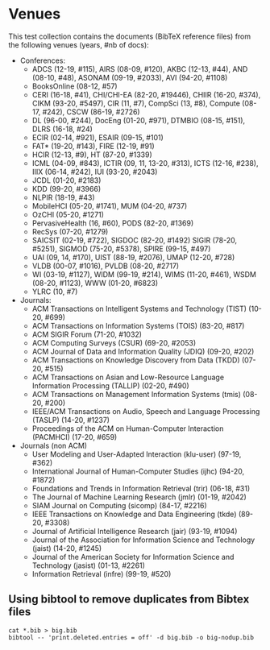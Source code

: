 # Venues

This test collection contains the documents (BibTeX reference files) from the following venues (years, #nb of docs):

- Conferences:
    - ADCS (12-19, #115), AIRS (08-09, #120), AKBC (12-13, #44), AND (08-10, #48), ASONAM (09-19, #2033), AVI (94-20, #1108)
    - BooksOnline (08-12, #57)
    - CERI (16-18, #41), CHI/CHI-EA (82-20, #19446), CHIIR (16-20, #374), CIKM (93-20, #5497),
      CIR (11, #7), CompSci (13, #8), Compute (08-17, #242), CSCW (86-19, #2726)
    - DL (96-00, #244), DocEng (01-20, #971), DTMBIO (08-15, #151), 
      DLRS (16-18, #24)
    - ECIR (02-14, #921), ESAIR (09-15, #101)
    - FAT* (19-20, #143), FIRE (12-19, #91)
    - HCIR (12-13, #9), HT (87-20, #1339)
    - ICML (04-09, #843), ICTIR (09, 11, 13-20, #313), ICTS (12-16, #238), IIIX (06-14, #242), IUI (93-20, #2043)
    - JCDL (01-20, #2183)
    - KDD (99-20, #3966)
    - NLPIR (18-19, #43)
    - MobileHCI (05-20, #1741), MUM (04-20, #737)
    - OzCHI (05-20, #1271)
    - PervasiveHealth (16, #60), PODS (82-20, #1369)
    - RecSys (07-20, #1279)
    - SAICSIT (02-19, #722), SIGDOC (82-20, #1492) SIGIR (78-20, #5251), SIGMOD (75-20, #5378), SPIRE (99-15, #497)
    - UAI (09, 14, #170), UIST (88-19, #2076), UMAP (12-20, #728)
    - VLDB (00-07, #1016), PVLDB (08-20, #2717)
    - WI (03-19, #1127), WIDM (99-19, #214), WIMS (11-20, #461), WSDM (08-20, #1123), WWW (01-20, #6823)
    - YLRC (10, #7)
- Journals:
    - ACM Transactions on Intelligent Systems and Technology (TIST)
      (10-20, #699)
    - ACM Transactions on Information Systems (TOIS) (83-20, #817)
    - ACM SIGIR Forum (71-20, #1032)
    - ACM Computing Surveys (CSUR) (69-20, #2053)
    - ACM Journal of Data and Information Quality (JDIQ) (09-20, #202)
    - ACM Transactions on Knowledge Discovery from Data (TKDD) (07-20, #515)
    - ACM Transactions on Asian and Low-Resource Language Information Processing
      (TALLIP) (02-20, #490)
    - ACM Transactions on Management Information Systems (tmis) (08-20, #200)
    - IEEE/ACM Transactions on Audio, Speech and Language Processing (TASLP)
      (14-20, #1237)
    - Proceedings of the ACM on Human-Computer Interaction (PACMHCI)
      (17-20, #659)
- Journals (non ACM)
    - User Modeling and User-Adapted Interaction (klu-user) (97-19, #362)
    - International Journal of Human-Computer Studies (ijhc) (94-20, #1872)
    - Foundations and Trends in Information Retrieval (trir) (06-18, #31)
    - The Journal of Machine Learning Research (jmlr) (01-19, #2042)
    - SIAM Journal on Computing (sicomp) (84-17, #2216)
    - IEEE Transactions on Knowledge and Data Engineering (tkde) (89-20, #3308)
    - Journal of Artificial Intelligence Research (jair) (93-19, #1094)
    - Journal of the Association for Information Science and Technology (jaist) (14-20, #1245)
    - Journal of the American Society for Information Science and Technology (jasist) (01-13, #2261)
    - Information Retrieval (infre) (99-19, #520)

## Using bibtool to remove duplicates from Bibtex files

```
cat *.bib > big.bib
bibtool -- 'print.deleted.entries = off' -d big.bib -o big-nodup.bib
```